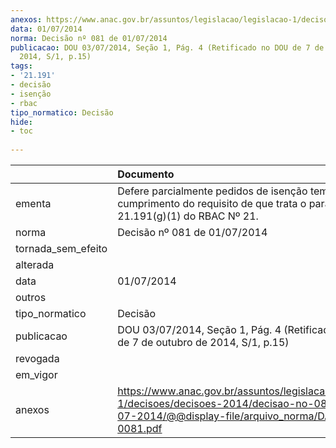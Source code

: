 ```yaml
---
anexos: https://www.anac.gov.br/assuntos/legislacao/legislacao-1/decisoes/decisoes-2014/decisao-no-081-de-01-07-2014/@@display-file/arquivo_norma/DA2014-0081.pdf
data: 01/07/2014
norma: Decisão nº 081 de 01/07/2014
publicacao: DOU 03/07/2014, Seção 1, Pág. 4 (Retificado no DOU de 7 de outubro de
  2014, S/1, p.15)
tags:
- '21.191'
- decisão
- isenção
- rbac
tipo_normatico: Decisão
hide: 
- toc 
 
---
```


|                    | Documento                                                                                                                                                 |
|:-------------------|:----------------------------------------------------------------------------------------------------------------------------------------------------------|
| ementa             | Defere parcialmente pedidos de isenção temporária de cumprimento do requisito de que trata o parágrafo 21.191(g)(1) do RBAC Nº 21.                        |
| norma              | Decisão nº 081 de 01/07/2014                                                                                                                              |
| tornada_sem_efeito |                                                                                                                                                           |
| alterada           |                                                                                                                                                           |
| data               | 01/07/2014                                                                                                                                                |
| outros             |                                                                                                                                                           |
| tipo_normatico     | Decisão                                                                                                                                                   |
| publicacao         | DOU 03/07/2014, Seção 1, Pág. 4 (Retificado no DOU de 7 de outubro de 2014, S/1, p.15)                                                                    |
| revogada           |                                                                                                                                                           |
| em_vigor           |                                                                                                                                                           |
| anexos             | https://www.anac.gov.br/assuntos/legislacao/legislacao-1/decisoes/decisoes-2014/decisao-no-081-de-01-07-2014/@@display-file/arquivo_norma/DA2014-0081.pdf |